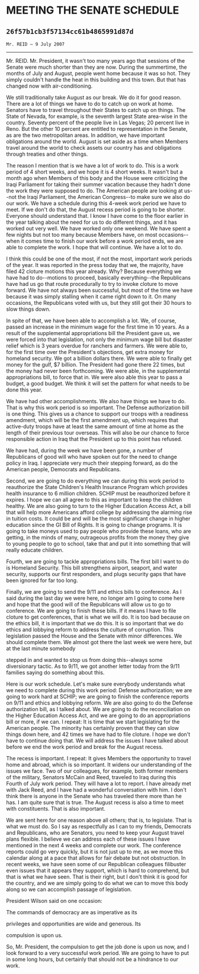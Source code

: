 # MEETING THE SENATE SCHEDULE
## `26f57b1cb3f57134cc61b4865991d87d`
`Mr. REID — 9 July 2007`

---


Mr. REID. Mr. President, it wasn't too many years ago that sessions 
of the Senate were much shorter than they are now. During the 
summertime, the months of July and August, people went home because it 
was so hot. They simply couldn't handle the heat in this building and 
this town. But that has changed now with air-conditioning.

We still traditionally take August as our break. We do it for good 
reason. There are a lot of things we have to do to catch up on work at 
home. Senators have to travel throughout their States to catch up on 
things. The State of Nevada, for example, is the seventh largest State 
area-wise in the country. Seventy percent of the people live in Las 
Vegas; 20 percent live in Reno. But the other 10 percent are entitled 
to representation in the Senate, as are the two metropolitan areas. In 
addition, we have important obligations around the world. August is set 
aside as a time when Members travel around the world to check assets 
our country has and obligations through treaties and other things.

The reason I mention that is we have a lot of work to do. This is a 
work period of 4 short weeks, and we hope it is 4 short weeks. It 
wasn't but a month ago when Members of this body and the House were 
criticizing the Iraqi Parliament for taking their summer vacation 
because they hadn't done the work they were supposed to do. The 
American people are looking at us--not the Iraqi Parliament, the 
American Congress--to make sure we also do our work. We have a schedule 
during this 4-week work period we have to meet. If we don't do that, 
the August recess period is going to be shorter. Everyone should 
understand that. I know I have come to the floor earlier in the year 
talking about the need for us to do different things, and it has worked 
out very well. We have worked only one weekend. We have spent a few 
nights but not too many because Members have, on most occasions--when 
it comes time to finish our work before a work period ends, we are able 
to complete the work. I hope that will continue. We have a lot to do.

I think this could be one of the most, if not the most, important 
work periods of the year. It was reported in the press today that we, 
the majority, have filed 42 cloture motions this year already. Why? 
Because everything we have had to do--motions to proceed, basically 
everything--the Republicans have had us go that route procedurally to 
try to invoke cloture to move forward. We have not always been 
successful, but most of the time we have because it was simply stalling 
when it came right down to it. On many occasions, the Republicans voted 
with us, but they still got their 30 hours to slow things down.

In spite of that, we have been able to accomplish a lot. We, of 
course, passed an increase in the minimum wage for the first time in 10 
years. As a result of the supplemental appropriations bill the 
President gave us, we were forced into that legislation, not only the 
minimum wage bill but disaster relief which is 3 years overdue for 
ranchers and farmers. We were able to, for the first time over the 
President's objections, get extra money for homeland security. We got a 
billion dollars there. We were able to finally get money for the gulf, 
$7 billion. The President had gone there 22 times, but the money had 
never been forthcoming. We were able, in the supplemental 
appropriations bill, to force that in. We were also able this year to 
pass a budget, a good budget. We think it will set the pattern for what 
needs to be done this year.

We have had other accomplishments. We also have things we have to do. 
That is why this work period is so important. The Defense authorization 
bill is one thing. This gives us a chance to support our troops with a 
readiness amendment, which will be the first amendment up, which 
requires that active-duty troops have at least the same amount of time 
at home as the length of their previous tour overseas. This will also 
be our chance to force responsible action in Iraq that the President up 
to this point has refused.

We have had, during the week we have been gone, a number of 
Republicans of good will who have spoken out for the need to change 
policy in Iraq. I appreciate very much their stepping forward, as do 
the American people, Democrats and Republicans.

Second, we are going to do everything we can during this work period 
to reauthorize the State Children's Health Insurance Program which 
provides health insurance to 6 million children. SCHIP must be 
reauthorized before it expires. I hope we can all agree to this as 
important to keep the children healthy. We are also going to turn to 
the Higher Education Access Act, a bill that will help more Americans 
afford college by addressing the alarming rise in tuition costs. It 
could be and will be the most significant change in higher education 
since the GI Bill of Rights. It is going to change programs. It is 
going to take moneys used to pay people who provide these loans, who 
are getting, in the minds of many, outrageous profits from the money 
they give to young people to go to school, take that and put it into 
something that will really educate children.


Fourth, we are going to tackle appropriations bills. The first bill I 
want to do is Homeland Security. This bill strengthens airport, 
seaport, and water security, supports our first responders, and plugs 
security gaps that have been ignored for far too long.

Finally, we are going to send the 9/11 and ethics bills to 
conference. As I said during the last day we were here, no longer am I 
going to come here and hope that the good will of the Republicans will 
allow us to go to conference. We are going to finish these bills. If it 
means I have to file cloture to get conferences, that is what we will 
do. It is too bad because on the ethics bill, it is important that we 
do this. It is so important that we do ethics and lobbying reform to 
address the culture of corruption. This legislation passed the House 
and the Senate with minor differences. We should complete them. We 
almost got there the last week we were here, but at the last minute 
somebody


stepped in and wanted to stop us from doing this--always some 
diversionary tactic. As to 9/11, we got another letter today from the 
9/11 families saying do something about this.

Here is our work schedule. Let's make sure everybody understands what 
we need to complete during this work period: Defense authorization; we 
are going to work hard at SCHIP; we are going to finish the conference 
reports on 9/11 and ethics and lobbying reform. We are also going to do 
the Defense authorization bill, as I talked about. We are going to do 
the reconciliation on the Higher Education Access Act, and we are going 
to do an appropriations bill or more, if we can. I repeat: It is time 
that we start legislating for the American people. The minority has 
certainly proven that they can slow things down here, and 42 times we 
have had to file cloture. I hope we don't have to continue doing that. 
We will address the issues I have talked about before we end the work 
period and break for the August recess.

The recess is important. I repeat: It gives Members the opportunity 
to travel home and abroad, which is so important. It widens our 
understanding of the issues we face. Two of our colleagues, for 
example, both former members of the military, Senators McCain and Reed, 
traveled to Iraq during this Fourth of July work period. They will have 
a lot to report. I have already met with Jack Reed, and I have had a 
wonderful conversation with him. I don't think there is anyone in the 
Senate who has traveled there more than he has. I am quite sure that is 
true. The August recess is also a time to meet with constituents. That 
is also important.

We are sent here for one reason above all others; that is, to 
legislate. That is what we must do. So I say as respectfully as I can 
to my friends, Democrats and Republicans, who are Senators, you need to 
keep your August travel plans flexible. I believe we can address each 
of these issues I have mentioned in the next 4 weeks and complete our 
work. The conference reports could go very quickly, but it is not just 
up to me, as we move this calendar along at a pace that allows for fair 
debate but not obstruction. In recent weeks, we have seen some of our 
Republican colleagues filibuster even issues that it appears they 
support, which is hard to comprehend, but that is what we have seen. 
That is their right, but I don't think it is good for the country, and 
we are simply going to do what we can to move this body along so we can 
accomplish passage of legislation.

President Wilson said on one occasion:




 The commands of democracy are as imperative as its 


 privileges and opportunities are wide and generous. Its 


 compulsion is upon us.


So, Mr. President, the compulsion to get the job done is upon us now, 
and I look forward to a very successful work period. We are going to 
have to put in some long hours, but certainly that should not be a 
hindrance to our work.
